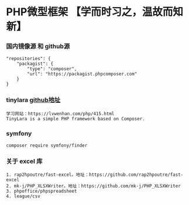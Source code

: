 # PHP微型框架 【学而时习之，温故而知新】

### 国内镜像源 和 github源
```
"repositories": {
    "packagist": {
        "type": "composer",
        "url": "https://packagist.phpcomposer.com"
    }
}

```

### tinylara [github地址](https://github.com/TinyLara/TinyLara)
```
学习网站：https://lvwenhan.com/php/415.html
TinyLara is a simple PHP framework based on Composer.
```

### symfony
```
composer require symfony/finder
```

### 关于 excel 库
```
1. rap2hpoutre/fast-excel。地址：https://github.com/rap2hpoutre/fast-excel
2. mk-j/PHP_XLSXWriter。地址：https://github.com/mk-j/PHP_XLSXWriter
3. phpoffice/phpspreadsheet
4. league/csv
```


